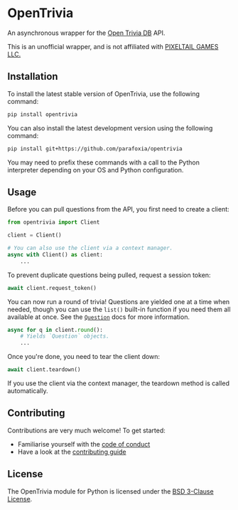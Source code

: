 # OpenTrivia

An asynchronous wrapper for the [Open Trivia DB](https://opentdb.com/) API.

This is an unofficial wrapper, and is not affiliated with [PIXELTAIL GAMES LLC.](https://www.pixeltailgames.com/)

## Installation

To install the latest stable version of OpenTrivia, use the following command:

```sh
pip install opentrivia
```

You can also install the latest development version using the following command:

```sh
pip install git+https://github.com/parafoxia/opentrivia
```

You may need to prefix these commands with a call to the Python interpreter depending on your OS and Python configuration.

## Usage

Before you can pull questions from the API, you first need to create a client:

```py
from opentrivia import Client

client = Client()

# You can also use the client via a context manager.
async with Client() as client:
    ...
```

To prevent duplicate questions being pulled, request a session token:

```py
await client.request_token()
```

You can now run a round of trivia!
Questions are yielded one at a time when needed, though you can use the `list()` built-in function if you need them all available at once.
See the [`Question`](./questions) docs for more information.

```py
async for q in client.round():
    # Yields `Question` objects.
    ...
```

Once you're done, you need to tear the client down:

```py
await client.teardown()
```

If you use the client via the context manager, the teardown method is called automatically.

## Contributing

Contributions are very much welcome!
To get started:

* Familiarise yourself with the [code of conduct](https://github.com/parafoxia/opentrivia/blob/main/CODE_OF_CONDUCT.md)
* Have a look at the [contributing guide](https://github.com/parafoxia/opentrivia/blob/main/CONTRIBUTING.md)

## License

The OpenTrivia module for Python is licensed under the [BSD 3-Clause License](https://github.com/parafoxia/opentrivia/blob/main/LICENSE).
